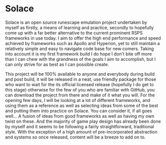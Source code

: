 Solace
======

Solace is an open source runescape emulation project undertaken by myself as firstly, a means of learning and practice, secondly to hopefully come up with a far better alternative to the current prominent RSPS frameworks in use today. 
I aim to offer the high end performance and speed achieved by frameworks such as Apollo and Hyperion, yet to still maintain a relatively simple and easy to navigate code base for new comers.
Taking into account it is my first framework build I do hope I don't bite off more than I can chew with the grandness of the goals I aim to accomplish, but I can only strive for as best as I can possible create.

This project will be 100% available to anyone and everybody during build and post build, it will be released in a neat, use friendly package for those who want to wait for the its official licensed release (hopefully I do get to this stage)
otherwise for the few of you who are familiar with GitHub, you can download the project from there and make of it what you will. For the opening few days, I will be looking at a lot of different frameworks, and using them as a reference
as well as selecting ideas from some of the best and putting them into practice on Solace. You can consider it, if all goes well... A fusion of ideas from good frameworks as well as having my own twist on these. And the majority of game play design
 has already been done by myself and it seems to be following a fairly straightforward, traditional style. With the exception of a high amount of pre-incorporated abstraction and systems so once released, content will be a breeze to add on to.